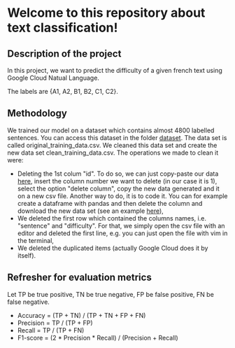 # Welcome to this repository about text classification!

## Description of the project 

In this project, we want to predict the difficulty of a given french text using Google Cloud Natual Language. 

The labels are {A1, A2, B1, B2, C1, C2}.

## Methodology

We trained our model on a dataset which contains almost 4800 labelled sentences. You can access this dataset in the folder [dataset](github.com/khandid3/text-classification/tree/main/data). 
The data set is called original_training_data.csv. We cleaned this data set and create the new data set clean_training_data.csv. The operations we made to clean it were:
  * Deleting the 1st colum "id". To do so, we can just copy-paste our data [here](https://www.browserling.com/tools/delete-column), insert the column number we want to delete (in our case it is 1), select the option "delete column", copy the new data generated and it on a new csv file. Another way to do, it is to code it. You can for example create a dataframe with pandas and then delete the column and download the new data set (see an example [here](https://github.com/khandid3/text-classification/tree/main/docs/delete_idcolumn)),
  * We deleted the first row which contained the columns names, i.e. "sentence" and "difficulty". For that, we simply open the csv file with an editor and deleted the first line, e.g. you can just open the file with vim in the terminal,
  * We deleted the duplicated items (actually Google Cloud does it by itself).

## Refresher for evaluation metrics

Let TP be true positive, TN be true negative, FP be false positive, FN be false negative.

 * Accuracy = (TP + TN) / (TP + TN + FP + FN)
 * Precision = TP / (TP + FP)
 * Recall = TP / (TP + FN)
 * F1-score = (2 * Precision * Recall) / (Precision + Recall) 
